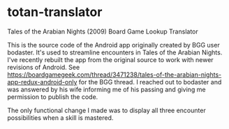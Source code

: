 # totan-translator
Tales of the Arabian Nights (2009) Board Game Lookup Translator

This is the source code of the Android app originally created by BGG user bodaster. It's used to streamline encounters in Tales of the Arabian Nights. I've recently rebuilt the app from the original source to work with newer revisions of Android. See https://boardgamegeek.com/thread/3471238/tales-of-the-arabian-nights-app-redux-android-only for the BGG thread. I reached out to bodaster and was answered by his wife informing me of his passing and giving me permission to publish the code.

The only functional change I made was to display all three encounter possibilities when a skill is mastered.
